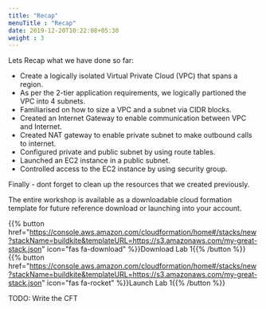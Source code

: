 ```yaml
---
title: "Recap"
menuTitle : "Recap"
date: 2019-12-20T10:22:08+05:30
weight : 3
---
```

Lets Recap what we have done so far:

- Create a logically isolated Virtual Private Cloud (VPC) that spans a region. 
- As per the 2-tier application requirements, we logically partioned the VPC into 4 subnets. 
- Familiarised on how to size a VPC and a subnet via CIDR blocks.
- Created an Internet Gateway to enable communication between VPC and Internet.
- Created NAT gateway to enable private subnet to make outbound calls to internet.
- Configured private and public subnet by using route tables.  
- Launched an EC2 instance in a public subnet.
- Controlled access to the EC2 instance by using security group.

Finally - dont forget to clean up the resources that we created previously.

The entire workshop is available as a downloadable cloud formation template for future reference download or launching into your account.

{{% button href="https://console.aws.amazon.com/cloudformation/home#/stacks/new?stackName=buildkite&templateURL=https://s3.amazonaws.com/my-great-stack.json" icon="fas fa-download" %}}Download Lab 1{{% /button %}}
{{% button href="https://console.aws.amazon.com/cloudformation/home#/stacks/new?stackName=buildkite&templateURL=https://s3.amazonaws.com/my-great-stack.json" icon="fas fa-rocket" %}}Launch Lab 1{{% /button %}}

TODO: Write the CFT